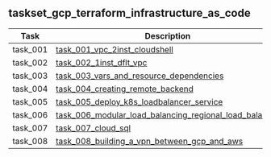 ## taskset_gcp_terraform_infrastructure_as_code

| Task     | Description                                                                                                      |
|----------|------------------------------------------------------------------------------------------------------------------|
| task_001 | [task_001_vpc_2inst_cloudshell](task_001_vpc_2inst_cloudshell)                                                   |
| task_002 | [task_002_1inst_dflt_vpc](task_002_1inst_dflt_vpc)                                                               |
| task_003 | [task_003_vars_and_resource_dependencies](task_003_vars_and_resource_dependencies)                               |
| task_004 | [task_004_creating_remote_backend](task_004_creating_remote_backend)                                             |
| task_005 | [task_005_deploy_k8s_loadbalancer_service](task_005_deploy_k8s_loadbalancer_service)                             |
| task_006 | [task_006_modular_load_balancing_regional_load_balancer](task_006_modular_load_balancing_regional_load_balancer) |
| task_007 | [task_007_cloud_sql](task_007_cloud_sql)                                                                         |
| task_008 | [task_008_building_a_vpn_between_gcp_and_aws](task_008_building_a_vpn_between_gcp_and_aws)                       |

